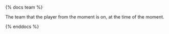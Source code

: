 {% docs team %}

The team that the player from the moment is on, at the time of the moment.

{% enddocs %}